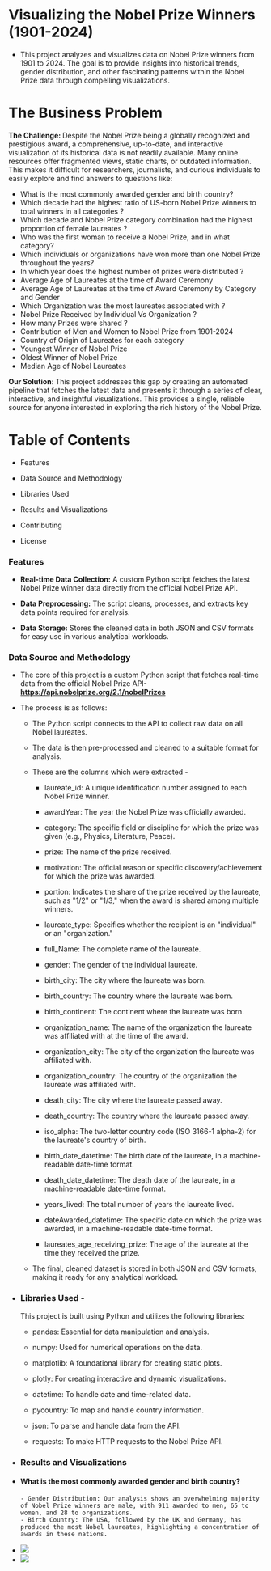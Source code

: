 # Visualizing the Nobel Prize Winners (1901-2024)
- This project analyzes and visualizes data on Nobel Prize winners from 1901 to 2024. The goal is to provide insights into historical trends, gender distribution, and other fascinating patterns within the Nobel Prize data through compelling visualizations.

# The Business Problem 

<b>The Challenge: </b> Despite the Nobel Prize being a globally recognized and prestigious award, a comprehensive, up-to-date, and interactive visualization of its historical data is not readily available. Many online resources offer fragmented views, static charts, or outdated information. This makes it difficult for researchers, journalists, and curious individuals to easily explore and find answers to questions like:
- What is the most commonly awarded gender and birth country?
- Which decade had the highest ratio of US-born Nobel Prize winners to total winners in all categories ?
- Which decade and Nobel Prize category combination had the highest proportion of female laureates ?
- Who was the first woman to receive a Nobel Prize, and in what category?
- Which individuals or organizations have won more than one Nobel Prize throughout the years?
- In which year does the highest number of prizes were distributed ?
- Average Age of Laureates at the time of Award Ceremony
- Average Age of Laureates at the time of Award Ceremony by Category and Gender
- Which Organization was the most laureates associated with ?
- Nobel Prize Received by Individual Vs Organization ?
- How many Prizes were shared ?
- Contribution of Men and Women to Nobel Prize from 1901-2024
- Country of Origin of Laureates for each category 
- Youngest Winner of Nobel Prize
- Oldest Winner of Nobel Prize 
- Median Age of Nobel Laureates


<b>Our Solution</b>: This project addresses this gap by creating an automated pipeline that fetches the latest data and presents it through a series of clear, interactive, and insightful visualizations. This provides a single, reliable source for anyone interested in exploring the rich history of the Nobel Prize.

# Table of Contents
- Features

- Data Source and Methodology

- Libraries Used

- Results and Visualizations

- Contributing

- License


### Features
- <b>Real-time Data Collection:</b> A custom Python script fetches the latest Nobel Prize winner data directly from the official Nobel Prize API.

- <b>Data Preprocessing:</b> The script cleans, processes, and extracts key data points required for analysis.

- <b>Data Storage:</b> Stores the cleaned data in both JSON and CSV formats for easy use in various analytical workloads.

### Data Source and Methodology

- The core of this project is a custom Python script that fetches real-time data from the official Nobel Prize API- <b>https://api.nobelprize.org/2.1/nobelPrizes</b>

- The process is as follows:
    
    - The Python script connects to the API to collect raw data on all Nobel laureates.
    
    - The data is then pre-processed and cleaned to a suitable format for analysis.
    
    - These are the columns which were extracted -

        - laureate_id: A unique identification number assigned to each Nobel Prize winner.
        
        - awardYear: The year the Nobel Prize was officially awarded.
        
        - category: The specific field or discipline for which the prize was given (e.g., Physics, Literature, Peace).
        
        - prize: The name of the prize received.
        
        - motivation: The official reason or specific discovery/achievement for which the prize was awarded.
        
        - portion: Indicates the share of the prize received by the laureate, such as "1/2" or "1/3," when the award is shared among multiple winners.
        
        - laureate_type: Specifies whether the recipient is an "individual" or an "organization."
        
        - full_Name: The complete name of the laureate.
        
        - gender: The gender of the individual laureate.
        
        - birth_city: The city where the laureate was born.
        
        - birth_country: The country where the laureate was born.
        
        - birth_continent: The continent where the laureate was born.
        
        - organization_name: The name of the organization the laureate was affiliated with at the time of the award.
        
        - organization_city: The city of the organization the laureate was affiliated with.
        
        - organization_country: The country of the organization the laureate was affiliated with.
        
        - death_city: The city where the laureate passed away.
        
        - death_country: The country where the laureate passed away.
        
        - iso_alpha: The two-letter country code (ISO 3166-1 alpha-2) for the laureate's country of birth.
        
        - birth_date_datetime: The birth date of the laureate, in a machine-readable date-time format.
        
        - death_date_datetime: The death date of the laureate, in a machine-readable date-time format.
        
        - years_lived: The total number of years the laureate lived.
        
        - dateAwarded_datetime: The specific date on which the prize was awarded, in a machine-readable date-time format.
        
        - laureates_age_receiving_prize: The age of the laureate at the time they received the prize.

    - The final, cleaned dataset is stored in both JSON and CSV formats, making it ready for any analytical workload.
 
- ### Libraries Used -
    This project is built using Python and utilizes the following libraries:

    - pandas: Essential for data manipulation and analysis.
    
    - numpy: Used for numerical operations on the data.
    
    - matplotlib: A foundational library for creating static plots.
    
    - plotly: For creating interactive and dynamic visualizations.
    
    - datetime: To handle date and time-related data.
    
    - pycountry: To map and handle country information.
    
    - json: To parse and handle data from the API.
    
    - requests: To make HTTP requests to the Nobel Prize API.
 
- ### Results and Visualizations
- #### What is the most commonly awarded gender and birth country?
      - Gender Distribution: Our analysis shows an overwhelming majority of Nobel Prize winners are male, with 911 awarded to men, 65 to women, and 28 to organizations.
      - Birth Country: The USA, followed by the UK and Germany, has produced the most Nobel laureates, highlighting a concentration of awards in these nations.      
- <img src="Graphs/Gender Distribution of Laureates.png"/>
- <img src="Graphs/Most Common Birth Country of Laureates.png"/>

